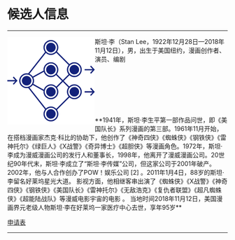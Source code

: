 # 候选人信息
***

<img src="https://raw.githubusercontent.com/lz1159435992/information/master/tester/001.png" align="left"/>
斯坦·李（Stan Lee，1922年12月28日—2018年11月12日），男，出生于美国纽约，漫画创作者、演员、编剧  
&nbsp;&nbsp;&nbsp;&nbsp;&nbsp;&nbsp;&nbsp;&nbsp;&nbsp;&nbsp;&nbsp;&nbsp;&nbsp;&nbsp;&nbsp;&nbsp;&nbsp;&nbsp;&nbsp;&nbsp;&nbsp;&nbsp;&nbsp;&nbsp;&nbsp;&nbsp;&nbsp;&nbsp;&nbsp;&nbsp;&nbsp;&nbsp;&nbsp;&nbsp;&nbsp;&nbsp;&nbsp;&nbsp;&nbsp;&nbsp;&nbsp;&nbsp;&nbsp;&nbsp;&nbsp;&nbsp;&nbsp;&nbsp;&nbsp;&nbsp;&nbsp;&nbsp;&nbsp;&nbsp;&nbsp;&nbsp;&nbsp;&nbsp;&nbsp;&nbsp;&nbsp;&nbsp;&nbsp;&nbsp;&nbsp;&nbsp;&nbsp;&nbsp;&nbsp;&nbsp;&nbsp;&nbsp;&nbsp;&nbsp;&nbsp;&nbsp;&nbsp;&nbsp;&nbsp;&nbsp;&nbsp;&nbsp;&nbsp;&nbsp;&nbsp;&nbsp;&nbsp;&nbsp;&nbsp;&nbsp;&nbsp;&nbsp;&nbsp;&nbsp;&nbsp;&nbsp;&nbsp;&nbsp;&nbsp;&nbsp;&nbsp;&nbsp;&nbsp;&nbsp;&nbsp;&nbsp;&nbsp;&nbsp;&nbsp;&nbsp;&nbsp;&nbsp;&nbsp;&nbsp;&nbsp;&nbsp;&nbsp;&nbsp;&nbsp;&nbsp;&nbsp;&nbsp;&nbsp;&nbsp;&nbsp;&nbsp;&nbsp;&nbsp;&nbsp;&nbsp;&nbsp;&nbsp;&nbsp;&nbsp;&nbsp;&nbsp;&nbsp;&nbsp;
<br/>
<br/>
<br/>
<br/>
<br/>
<br/>
**1941年，斯坦·李生平第一部作品问世，即《美国队长》系列漫画的第三部。1961年11月开始，在搭档漫画家杰克·科比的协助下，他创作了《神奇四侠》《蜘蛛侠》《钢铁侠》《雷神托尔》《绿巨人》《X战警》《奇异博士》《超胆侠》等漫画角色。1972年，斯坦·李成为漫威漫画公司的发行人和董事长，1998年，他离开了漫威漫画公司。20世纪90年代末，斯坦·李成立了“斯坦·李传媒”公司，但这家公司于2001年破产。2002年，他与人合作创办了POW！娱乐公司 [2]  。2011年1月4日，88岁的斯坦·李留名好莱坞星光大道。
影视方面，他相继客串出演了《蜘蛛侠》《X战警》《神奇四侠》《钢铁侠》《美国队长》《雷神托尔》《无敌浩克》《复仇者联盟》《超凡蜘蛛侠》《超能陆战队》等漫威电影宇宙的电影  。
当地时间2018年11月12日，美国漫画界元老级人物斯坦·李在好莱坞一家医疗中心去世，享年95岁**

[申请表](https://github.com/lz1159435992/information/blob/master/tester/001.doc)

***
